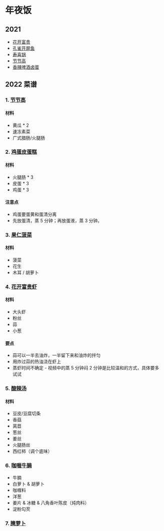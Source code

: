 # 年夜饭

## 2021

- [花开富贵](https://www.xiachufang.com/recipe/104244146/)
- [孔雀开屏鱼](https://www.xiachufang.com/recipe/102192535/)
- [寿喜锅]()
- [节节高](https://www.xiachufang.com/recipe/104369956/)
- [香辣啤酒卤蛋](https://www.xiachufang.com/recipe/106071506/)

## 2022 菜谱

### 1. [节节高](https://www.xiachufang.com/recipe/104369956/)

#### 材料

- 黄瓜 * 2
- 速冻素菜
- 广式腊肠/火腿肠

### 2. [鸡蛋皮蛋糕](https://www.youtube.com/watch?v=p_1R3vemcMM)

#### 材料

- 火腿肠 * 3
- 皮蛋 * 3
- 鸡蛋 * 3
#### 注意点

- 鸡蛋要蛋黄和蛋清分离
- 先放蛋清，蒸 5 分钟；再放蛋液，蒸 3 分钟。

### 3. [果仁菠菜](https://www.bilibili.com/video/BV1hU4y1a7Ed?from=search&seid=9851379605175455536&spm_id_from=333.337.0.0)
#### 材料

- 菠菜
- 花生
- 木耳 / 胡萝卜

### 4. [花开富贵虾](https://www.bilibili.com/video/BV1DJ411b7xX?)

#### 材料

- 大头虾
- 粉丝
- 蒜
- 小葱

#### 要点

- 蒜可以一半去油炸，一半留下来和油炸的拌匀
- 用炸过蒜的热油浇在虾上
- 蒸虾时间不确定 - 视频中的蒸 5 分钟闷 2 分钟是比较温和的方式，具体要多试试

### 5. [酸辣汤](https://www.bilibili.com/video/BV1Df4y1q7LU?from=search&seid=10876005394391417346&spm_id_from=333.337.0.0)

#### 材料

- 豆皮/豆腐切条
- 香菇
- 莴苣
- 葱丝
- 姜丝
- 火腿肠丝
- 西红柿（调个底味）

### 6. [咖喱牛腩](https://www.bilibili.com/video/BV1Qf4y1c7cD)

- 牛腩 
- 白萝卜 & 胡萝卜
- 咖喱料
- 洋葱
- 姜片 & 冰糖 & 八角香叶陈皮（炖肉料）
- 淀粉勾芡

### 7. [腌萝卜](https://www.bilibili.com/video/BV1i64y1S7jQ/?spm_id_from=333.788.recommend_more_video.-1)